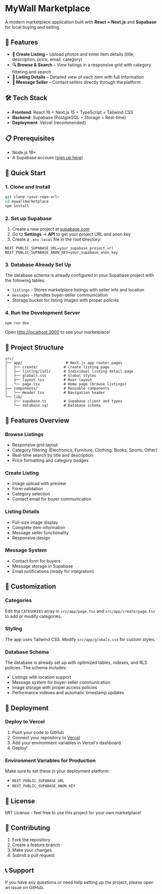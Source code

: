 # MyWall Marketplace

A modern marketplace application built with **React + Next.js** and **Supabase** for local buying and selling.

## 🚀 Features

- **📝 Create Listing** – Upload photos and enter item details (title, description, price, email, category)
- **🔍 Browse & Search** – View listings in a responsive grid with category filtering and search
- **📄 Listing Details** – Detailed view of each item with full information
- **💬 Message Seller** – Contact sellers directly through the platform

## 🛠️ Tech Stack

- **Frontend**: React 19 + Next.js 15 + TypeScript + Tailwind CSS
- **Backend**: Supabase (PostgreSQL + Storage + Real-time)
- **Deployment**: Vercel (recommended)

## 📋 Prerequisites

- Node.js 18+ 
- A Supabase account ([sign up here](https://supabase.com))

## 🚀 Quick Start

### 1. Clone and Install

```bash
git clone <your-repo-url>
cd mywallmarketplace
npm install
```

### 2. Set up Supabase

1. Create a new project at [supabase.com](https://supabase.com)
2. Go to **Settings** → **API** to get your project URL and anon key
3. Create a `.env.local` file in the root directory:

```env
NEXT_PUBLIC_SUPABASE_URL=your_supabase_project_url
NEXT_PUBLIC_SUPABASE_ANON_KEY=your_supabase_anon_key
```

### 3. Database Already Set Up

The database schema is already configured in your Supabase project with the following tables:
- `listings` - Stores marketplace listings with seller info and location
- `messages` - Handles buyer-seller communication
- Storage bucket for listing images with proper policies

### 4. Run the Development Server

```bash
npm run dev
```

Open [http://localhost:3000](http://localhost:3000) to see your marketplace!

## 📁 Project Structure

```
src/
├── app/                    # Next.js app router pages
│   ├── create/            # Create listing page
│   ├── listing/[id]/      # Individual listing detail page
│   ├── globals.css        # Global styles
│   ├── layout.tsx         # Root layout
│   └── page.tsx           # Home page (browse listings)
├── components/            # Reusable components
│   └── Header.tsx         # Navigation header
└── lib/
    ├── supabase.ts        # Supabase client and types
    └── database.sql       # Database schema
```

## 🎨 Features Overview

### Browse Listings
- Responsive grid layout
- Category filtering (Electronics, Furniture, Clothing, Books, Sports, Other)
- Real-time search by title and description
- Price formatting and category badges

### Create Listing
- Image upload with preview
- Form validation
- Category selection
- Contact email for buyer communication

### Listing Details
- Full-size image display
- Complete item information
- Message seller functionality
- Responsive design

### Message System
- Contact form for buyers
- Message storage in Supabase
- Email notifications (ready for integration)

## 🔧 Customization

### Categories
Edit the `CATEGORIES` array in `src/app/page.tsx` and `src/app/create/page.tsx` to add or modify categories.

### Styling
The app uses Tailwind CSS. Modify `src/app/globals.css` for custom styles.

### Database Schema
The database is already set up with optimized tables, indexes, and RLS policies. The schema includes:
- Listings with location support
- Message system for buyer-seller communication  
- Image storage with proper access policies
- Performance indexes and automatic timestamp updates

## 🚀 Deployment

### Deploy to Vercel

1. Push your code to GitHub
2. Connect your repository to [Vercel](https://vercel.com)
3. Add your environment variables in Vercel's dashboard
4. Deploy!

### Environment Variables for Production

Make sure to set these in your deployment platform:
- `NEXT_PUBLIC_SUPABASE_URL`
- `NEXT_PUBLIC_SUPABASE_ANON_KEY`

## 📝 License

MIT License - feel free to use this project for your own marketplace!

## 🤝 Contributing

1. Fork the repository
2. Create a feature branch
3. Make your changes
4. Submit a pull request

## 📞 Support

If you have any questions or need help setting up the project, please open an issue on GitHub.
